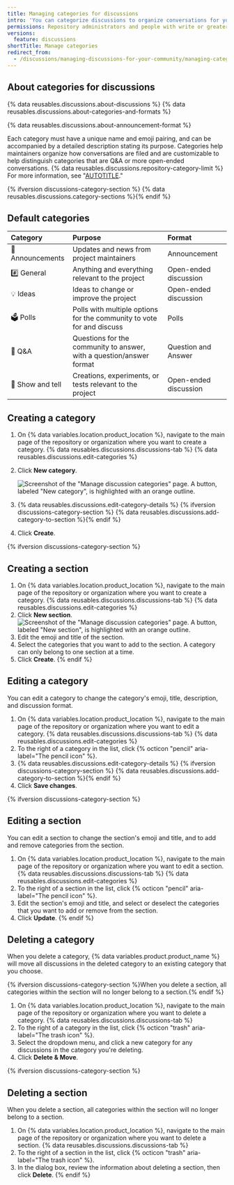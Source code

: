 ```yaml
---
title: Managing categories for discussions
intro: 'You can categorize discussions to organize conversations for your community members, and you can choose a format for each category.'
permissions: Repository administrators and people with write or greater access to a repository can manage categories for discussions in the repository. Repository administrators and people with write or greater access to the source repository for organization discussions can manage categories for discussions in the organization.
versions:
  feature: discussions
shortTitle: Manage categories
redirect_from:
  - /discussions/managing-discussions-for-your-community/managing-categories-for-discussions-in-your-repository
---
```



## About categories for discussions

{% data reusables.discussions.about-discussions %} {% data reusables.discussions.about-categories-and-formats %}

{% data reusables.discussions.about-announcement-format %}

Each category must have a unique name and emoji pairing, and can be accompanied by a detailed description stating its purpose. Categories help maintainers organize how conversations are filed and are customizable to help distinguish categories that are Q&A or more open-ended conversations. {% data reusables.discussions.repository-category-limit %} For more information, see "[AUTOTITLE](/discussions/collaborating-with-your-community-using-discussions/about-discussions#about-categories-and-formats-for-discussions)."

{% ifversion discussions-category-section %}
{% data reusables.discussions.category-sections %}{% endif %}

## Default categories

| Category | Purpose | Format |
| :- | :- | :- |
| 📣 Announcements | Updates and news from project maintainers | Announcement |
| #️⃣ General | Anything and everything relevant to the project | Open-ended discussion |
|💡 Ideas | Ideas to change or improve the project | Open-ended discussion |
| 🗳 Polls | Polls with multiple options for the community to vote for and discuss | Polls |
| 🙏 Q&A | Questions for the community to answer, with a question/answer format | Question and Answer |
| 🙌 Show and tell | Creations, experiments, or tests relevant to the project | Open-ended discussion |

## Creating a category

1. On {% data variables.location.product_location %}, navigate to the main page of the repository or organization where you want to create a category.
{% data reusables.discussions.discussions-tab %}
{% data reusables.discussions.edit-categories %}
1. Click **New category**.

   ![Screenshot of the "Manage discussion categories" page.  A button, labeled "New category", is highlighted with an orange outline.](/assets/images/help/discussions/click-new-category-button.png)

1. {% data reusables.discussions.edit-category-details %}
{% ifversion discussions-category-section %}
{% data reusables.discussions.add-category-to-section %}{% endif %}
1. Click **Create**.

{% ifversion discussions-category-section %}

## Creating a section

1. On {% data variables.location.product_location %}, navigate to the main page of the repository or organization where you want to create a category.
{% data reusables.discussions.discussions-tab %}
{% data reusables.discussions.edit-categories %}
1. Click **New section**.
   ![Screenshot of the "Manage discussion categories" page.  A button, labeled "New section", is highlighted with an orange outline.](/assets/images/help/discussions/click-new-section-button.png)
1. Edit the emoji and title of the section.
1. Select the categories that you want to add to the section. A category can only belong to one section at a time.
1. Click **Create**.
{% endif %}

## Editing a category

You can edit a category to change the category's emoji, title, description, and discussion format.

1. On {% data variables.location.product_location %}, navigate to the main page of the repository or organization where you want to edit a category.
{% data reusables.discussions.discussions-tab %}
{% data reusables.discussions.edit-categories %}
1. To the right of a category in the list, click {% octicon "pencil" aria-label="The pencil icon" %}.
1. {% data reusables.discussions.edit-category-details %}
{% ifversion discussions-category-section %}
{% data reusables.discussions.add-category-to-section %}{% endif %}
1. Click **Save changes**.

{% ifversion discussions-category-section %}

## Editing a section

You can edit a section to change the section's emoji and title, and to add and remove categories from the section.

1. On {% data variables.location.product_location %}, navigate to the main page of the repository or organization where you want to edit a section.
{% data reusables.discussions.discussions-tab %}
{% data reusables.discussions.edit-categories %}
1. To the right of a section in the list, click {% octicon "pencil" aria-label="The pencil icon" %}.
1. Edit the section's emoji and title, and select or deselect the categories that you want to add or remove from the section.
1. Click **Update**.
{% endif %}

## Deleting a category

When you delete a category, {% data variables.product.product_name %} will move all discussions in the deleted category to an existing category that you choose.

{% ifversion discussions-category-section %}When you delete a section, all categories within the section will no longer belong to a section.{% endif %}

1. On {% data variables.location.product_location %}, navigate to the main page of the repository or organization where you want to delete a category.
{% data reusables.discussions.discussions-tab %}
1. To the right of a category in the list, click {% octicon "trash" aria-label="The trash icon" %}.
1. Select the dropdown menu, and click a new category for any discussions in the category you're deleting.
1. Click **Delete & Move**.

{% ifversion discussions-category-section %}

## Deleting a section

When you delete a section, all categories within the section will no longer belong to a section.

1. On {% data variables.location.product_location %}, navigate to the main page of the repository or organization where you want to delete a section.
{% data reusables.discussions.discussions-tab %}
1. To the right of a section in the list, click {% octicon "trash" aria-label="The trash icon" %}.
1. In the dialog box, review the information about deleting a section, then click **Delete**.
{% endif %}
